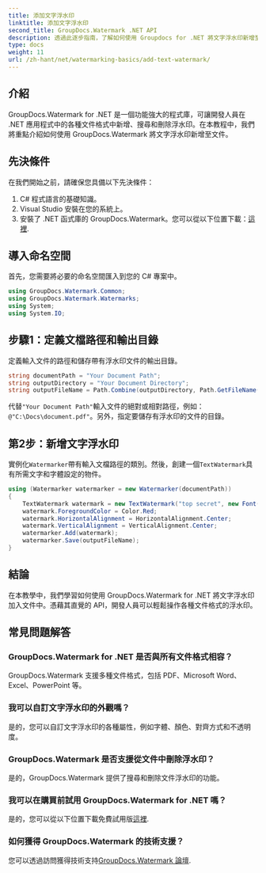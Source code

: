 ```yaml
---
title: 添加文字浮水印
linktitle: 添加文字浮水印
second_title: GroupDocs.Watermark .NET API
description: 透過此逐步指南，了解如何使用 Groupdocs for .NET 將文字浮水印新增至文件。
type: docs
weight: 11
url: /zh-hant/net/watermarking-basics/add-text-watermark/
---
```

## 介紹
GroupDocs.Watermark for .NET 是一個功能強大的程式庫，可讓開發人員在 .NET 應用程式中的各種文件格式中新增、搜尋和刪除浮水印。在本教程中，我們將重點介紹如何使用 GroupDocs.Watermark 將文字浮水印新增至文件。
## 先決條件
在我們開始之前，請確保您具備以下先決條件：
1. C# 程式語言的基礎知識。
2. Visual Studio 安裝在您的系統上。
3. 安裝了 .NET 函式庫的 GroupDocs.Watermark。您可以從以下位置下載：[這裡](https://releases.groupdocs.com/Watermark/net/).

## 導入命名空間
首先，您需要將必要的命名空間匯入到您的 C# 專案中。
```csharp
using GroupDocs.Watermark.Common;
using GroupDocs.Watermark.Watermarks;
using System;
using System.IO;
```
## 步驟1：定義文檔路徑和輸出目錄
定義輸入文件的路徑和儲存帶有浮水印文件的輸出目錄。
```csharp
string documentPath = "Your Document Path";
string outputDirectory = "Your Document Directory";
string outputFileName = Path.Combine(outputDirectory, Path.GetFileName(documentPath));
```
代替`"Your Document Path"`輸入文件的絕對或相對路徑，例如：`@"C:\Docs\document.pdf"`。另外，指定要儲存有浮水印的文件的目錄。
## 第2步：新增文字浮水印
實例化`Watermarker`帶有輸入文檔路徑的類別。然後，創建一個`TextWatermark`具有所需文字和字體設定的物件。
```csharp
using (Watermarker watermarker = new Watermarker(documentPath))
{
    TextWatermark watermark = new TextWatermark("top secret", new Font("Arial", 36));
    watermark.ForegroundColor = Color.Red;
    watermark.HorizontalAlignment = HorizontalAlignment.Center;
    watermark.VerticalAlignment = VerticalAlignment.Center;
    watermarker.Add(watermark);
    watermarker.Save(outputFileName);
}
```

## 結論
在本教學中，我們學習如何使用 GroupDocs.Watermark for .NET 將文字浮水印加入文件中。憑藉其直覺的 API，開發人員可以輕鬆操作各種文件格式的浮水印。
## 常見問題解答
### GroupDocs.Watermark for .NET 是否與所有文件格式相容？
GroupDocs.Watermark 支援多種文件格式，包括 PDF、Microsoft Word、Excel、PowerPoint 等。
### 我可以自訂文字浮水印的外觀嗎？
是的，您可以自訂文字浮水印的各種屬性，例如字體、顏色、對齊方式和不透明度。
### GroupDocs.Watermark 是否支援從文件中刪除浮水印？
是的，GroupDocs.Watermark 提供了搜尋和刪除文件浮水印的功能。
### 我可以在購買前試用 GroupDocs.Watermark for .NET 嗎？
是的，您可以從以下位置下載免費試用版[這裡](https://releases.groupdocs.com/).
### 如何獲得 GroupDocs.Watermark 的技術支援？
您可以透過訪問獲得技術支持[GroupDocs.Watermark 論壇](https://forum.groupdocs.com/c/watermark/19).